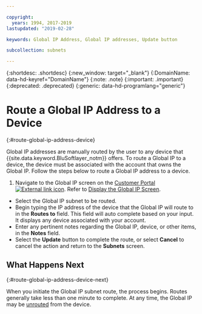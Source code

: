 ```yaml
---

copyright:
  years: 1994, 2017-2019
lastupdated: "2019-02-28"

keywords: Global IP Address, Global IP addresses, Update button

subcollection: subnets

---
```


{:shortdesc: .shortdesc}
{:new_window: target="_blank"}
{:DomainName: data-hd-keyref="DomainName"}
{:note: .note}
{:important: .important}
{:deprecated: .deprecated}
{:generic: data-hd-programlang="generic"}

# Route a Global IP Address to a Device
{:#route-global-ip-address-device}

Global IP addresses are manually routed by the user to any device that {{site.data.keyword.BluSoftlayer_notm}} offers. To route a Global IP to a device, the device must be associated with the account that owns the Global IP. Follow the steps below to route a Global IP address to a device.

1. Navigate to the Global IP screen on the [Customer Portal ![External link icon](../../icons/launch-glyph.svg "External link icon")](https://{DomainName}/). Refer to [Display the Global IP Screen](/docs/infrastructure/subnets?topic=subnets-display-global-ip-screen).

* Select the Global IP subnet to be routed.
* Begin typing the IP address of the device that the Global IP will route to in the **Routes to** field. This field will auto complete based on your input. It displays any device associated with your account.
* Enter any pertinent notes regarding the Global IP, device, or other items, in the **Notes** field.
* Select the **Update** button to complete the route, or select **Cancel** to cancel the action and return to the **Subnets** screen.

## What Happens Next
{:#route-global-ip-address-device-next}

When you initiate the Global IP subnet route, the process begins. Routes generally take less than one minute to complete. At any time, the Global IP may be [unrouted](/docs/infrastructure/subnets?topic=subnets-unroute-global-ip-address) from the device.
